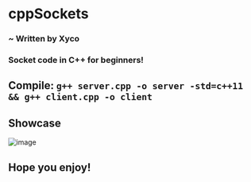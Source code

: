 # cppSockets
### ~ Written by Xyco
### Socket code in C++ for beginners!

## Compile: `g++ server.cpp -o server -std=c++11 && g++ client.cpp -o client`

## Showcase
![image](https://github.com/user-attachments/assets/b334fdff-a88d-499a-ba36-4f4242b11814)

## Hope you enjoy!
